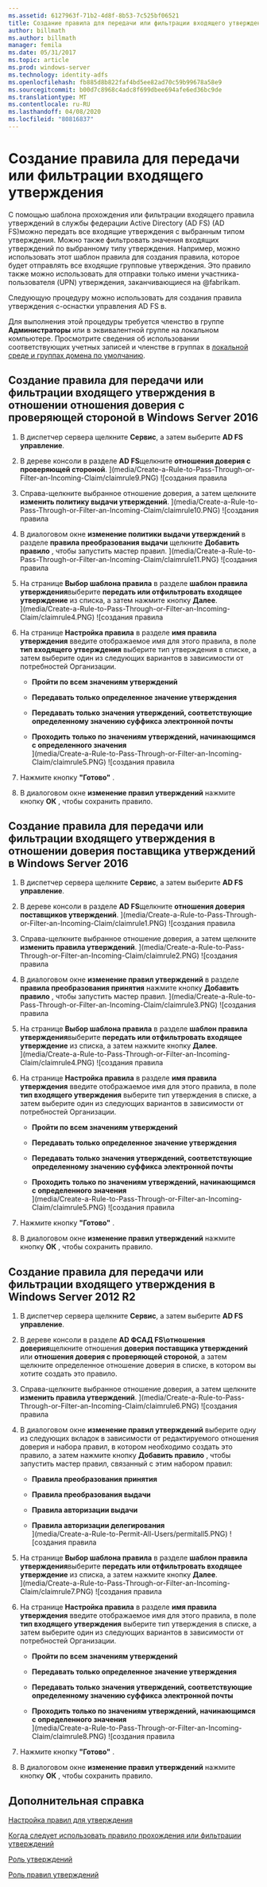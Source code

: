 ```yaml
---
ms.assetid: 6127963f-71b2-4d8f-8b53-7c525bf06521
title: Создание правила для передачи или фильтрации входящего утверждения
author: billmath
ms.author: billmath
manager: femila
ms.date: 05/31/2017
ms.topic: article
ms.prod: windows-server
ms.technology: identity-adfs
ms.openlocfilehash: fb885d8b822faf4bd5ee82ad70c59b99678a58e9
ms.sourcegitcommit: b00d7c8968c4adc8f699dbee694afe6ed36bc9de
ms.translationtype: MT
ms.contentlocale: ru-RU
ms.lasthandoff: 04/08/2020
ms.locfileid: "80816837"
---
```

# <a name="create-a-rule-to-pass-through-or-filter-an-incoming-claim"></a>Создание правила для передачи или фильтрации входящего утверждения

С помощью шаблона прохождения или фильтрации входящего правила утверждений в службы федерации Active Directory (AD FS) \(AD FS\)можно передать все входящие утверждения с выбранным типом утверждения. Можно также фильтровать значения входящих утверждений по выбранному типу утверждения. Например, можно использовать этот шаблон правила для создания правила, которое будет отправлять все входящие групповые утверждения. Это правило также можно использовать для отправки только имени участника-пользователя \(UPN\) утверждения, заканчивающиеся на @fabrikam.  
  
Следующую процедуру можно использовать для создания правила утверждения с\-оснастки управления AD FS в.  
  
Для выполнения этой процедуры требуется членство в группе **Администраторы** или в эквивалентной группе на локальном компьютере.  Просмотрите сведения об использовании соответствующих учетных записей и членстве в группах в [локальной среде и группах домена по умолчанию](https://go.microsoft.com/fwlink/?LinkId=83477).   

## <a name="to-create-a-rule-to-pass-through-or-filter-an-incoming-claim-on-a-relying-party-trust-in-windows-server-2016"></a>Создание правила для передачи или фильтрации входящего утверждения в отношении отношения доверия с проверяющей стороной в Windows Server 2016 

1.  В диспетчер сервера щелкните **Сервис**, а затем выберите **AD FS управление**.  
  
2.  В дереве консоли в разделе **AD FS**щелкните **отношения доверия с проверяющей стороной**. 
](media/Create-a-Rule-to-Pass-Through-or-Filter-an-Incoming-Claim/claimrule9.PNG) ![создания правила  
  
3.  Справа\-щелкните выбранное отношение доверия, а затем щелкните **изменить политику выдачи утверждений**.
](media/Create-a-Rule-to-Pass-Through-or-Filter-an-Incoming-Claim/claimrule10.PNG) ![создания правила   
  
4.  В диалоговом окне **изменение политики выдачи утверждений** в разделе **правила преобразования выдачи** щелкните **Добавить правило** , чтобы запустить мастер правил. 
](media/Create-a-Rule-to-Pass-Through-or-Filter-an-Incoming-Claim/claimrule11.PNG) ![создания правила    

5.  На странице **Выбор шаблона правила** в разделе **шаблон правила утверждения**выберите **передать или отфильтровать входящее утверждение** из списка, а затем нажмите кнопку **Далее**.  
](media/Create-a-Rule-to-Pass-Through-or-Filter-an-Incoming-Claim/claimrule4.PNG) ![создания правила    

6.  На странице **Настройка правила** в разделе **имя правила утверждения** введите отображаемое имя для этого правила, в поле **тип входящего утверждения** выберите тип утверждения в списке, а затем выберите один из следующих вариантов в зависимости от потребностей Организации.  
  
    -   **Пройти по всем значениям утверждений**  
  
    -   **Передавать только определенное значение утверждения**  
  
    -   **Передавать только значения утверждений, соответствующие определенному значению суффикса электронной почты**  
  
    -   **Проходить только по значениям утверждений, начинающимся с определенного значения**  
](media/Create-a-Rule-to-Pass-Through-or-Filter-an-Incoming-Claim/claimrule5.PNG) ![создания правила    

7.  Нажмите кнопку **"Готово"** .  
  
8.  В диалоговом окне **изменение правил утверждений** нажмите кнопку **ОК** , чтобы сохранить правило.
  
## <a name="to-create-a-rule-to-pass-through-or-filter-an-incoming-claim-on-a-claims-provider-trust-in-windows-server-2016"></a>Создание правила для передачи или фильтрации входящего утверждения в отношении доверия поставщика утверждений в Windows Server 2016 
  
1.  В диспетчер сервера щелкните **Сервис**, а затем выберите **AD FS управление**.  
  
2.  В дереве консоли в разделе **AD FS**щелкните **отношения доверия поставщиков утверждений**. 
](media/Create-a-Rule-to-Pass-Through-or-Filter-an-Incoming-Claim/claimrule1.PNG) ![создания правила  
  
3.  Справа\-щелкните выбранное отношение доверия, а затем щелкните **изменить правила утверждений**.
](media/Create-a-Rule-to-Pass-Through-or-Filter-an-Incoming-Claim/claimrule2.PNG) ![создания правила   
  
4.  В диалоговом окне **изменение правил утверждений** в разделе **правила преобразования принятия** нажмите кнопку **Добавить правило** , чтобы запустить мастер правил.
](media/Create-a-Rule-to-Pass-Through-or-Filter-an-Incoming-Claim/claimrule3.PNG) ![создания правила    

5.  На странице **Выбор шаблона правила** в разделе **шаблон правила утверждения**выберите **передать или отфильтровать входящее утверждение** из списка, а затем нажмите кнопку **Далее**.  
](media/Create-a-Rule-to-Pass-Through-or-Filter-an-Incoming-Claim/claimrule4.PNG) ![создания правила    

6.  На странице **Настройка правила** в разделе **имя правила утверждения** введите отображаемое имя для этого правила, в поле **тип входящего утверждения** выберите тип утверждения в списке, а затем выберите один из следующих вариантов в зависимости от потребностей Организации.  
  
    -   **Пройти по всем значениям утверждений**  
  
    -   **Передавать только определенное значение утверждения**  
  
    -   **Передавать только значения утверждений, соответствующие определенному значению суффикса электронной почты**  
  
    -   **Проходить только по значениям утверждений, начинающимся с определенного значения**  
](media/Create-a-Rule-to-Pass-Through-or-Filter-an-Incoming-Claim/claimrule5.PNG) ![создания правила    

7.  Нажмите кнопку **"Готово"** .  
  
8.  В диалоговом окне **изменение правил утверждений** нажмите кнопку **ОК** , чтобы сохранить правило.  

## <a name="to-create-a-rule-to-pass-through-or-filter-an-incoming-claim-in-windows-server-2012-r2"></a>Создание правила для передачи или фильтрации входящего утверждения в Windows Server 2012 R2

1.  В диспетчер сервера щелкните **Сервис**, а затем выберите **AD FS управление**.  
  
2.  В дереве консоли в разделе **AD ФСАД FS\\отношения доверия**щелкните отношения **доверия поставщика утверждений** или **отношения доверия с проверяющей стороной**, а затем щелкните определенное отношение доверия в списке, в котором вы хотите создать это правило.  
  
3.  Справа\-щелкните выбранное отношение доверия, а затем щелкните **изменить правила утверждений**.
](media/Create-a-Rule-to-Pass-Through-or-Filter-an-Incoming-Claim/claimrule6.PNG) ![создания правила   
  
4.  В диалоговом окне **изменение правил утверждений** выберите одну из следующих вкладок в зависимости от редактируемого отношения доверия и набора правил, в котором необходимо создать это правило, а затем нажмите кнопку **Добавить правило** , чтобы запустить мастер правил, связанный с этим набором правил:  
  
    -   **Правила преобразования принятия**  
  
    -   **Правила преобразования выдачи**  
  
    -   **Правила авторизации выдачи**  
  
    -   **Правила авторизации делегирования**  
](media/Create-a-Rule-to-Permit-All-Users/permitall5.PNG) ![создания правила    

5.  На странице **Выбор шаблона правила** в разделе **шаблон правила утверждения**выберите **передать или отфильтровать входящее утверждение** из списка, а затем нажмите кнопку **Далее**.  
](media/Create-a-Rule-to-Pass-Through-or-Filter-an-Incoming-Claim/claimrule7.PNG) ![создания правила    

6.  На странице **Настройка правила** в разделе **имя правила утверждения** введите отображаемое имя для этого правила, в поле **тип входящего утверждения** выберите тип утверждения в списке, а затем выберите один из следующих вариантов в зависимости от потребностей Организации.  
  
    -   **Пройти по всем значениям утверждений**  
  
    -   **Передавать только определенное значение утверждения**  
  
    -   **Передавать только значения утверждений, соответствующие определенному значению суффикса электронной почты**  
  
    -   **Проходить только по значениям утверждений, начинающимся с определенного значения**  
](media/Create-a-Rule-to-Pass-Through-or-Filter-an-Incoming-Claim/claimrule8.PNG) ![создания правила    

7.  Нажмите кнопку **"Готово"** .  
  
8.  В диалоговом окне **изменение правил утверждений** нажмите кнопку **ОК** , чтобы сохранить правило.  



  
## <a name="additional-references"></a>Дополнительная справка  
[Настройка правил для утверждения](Configure-Claim-Rules.md)  
  
[Когда следует использовать правило прохождения или фильтрации утверждений](../../ad-fs/technical-reference/When-to-Use-a-Pass-Through-or-Filter-Claim-Rule.md)  
  
[Роль утверждений](../../ad-fs/technical-reference/The-Role-of-Claims.md)  
  
[Роль правил утверждений](../../ad-fs/technical-reference/The-Role-of-Claim-Rules.md)  
  
